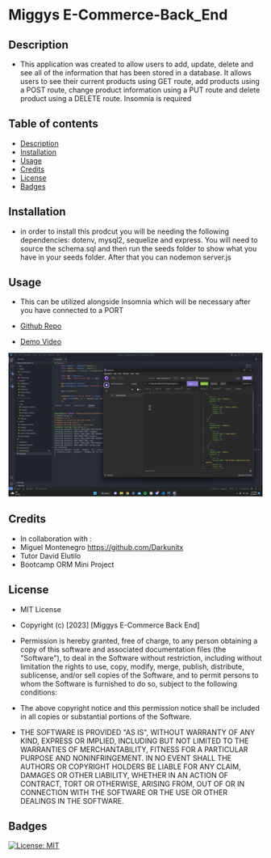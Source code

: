 # Miggys E-Commerce-Back_End

## Description 
- This application was created to allow users to add, update, delete and see all of the information that has been stored in a database. It allows users to see their current products using  GET route, add products using a POST route, change product information using a PUT route and delete product using a DELETE route. Insomnia is required

## Table of contents
- [Description](#description)
- [Installation](#installation)
- [Usage](#usage)
- [Credits](#credits)
- [License](#license)
- [Badges](#badges)

## Installation 
- in order to install this prodcut you will be needing the following dependencies: dotenv, mysql2, sequelize and express. You will need to source the schema.sql and then run the seeds folder to show what you have in your seeds folder. After that you can nodemon server.js

## Usage
- This can be utilized alongside Insomnia which will be necessary after you have connected to a PORT

- <a href="https://github.com/Darkunitx/E-Commerce-Back-End">Github Repo</a>
- <a href="">Demo Video</a>

![E-Commerce screenshot](./assets/images/3CPp70D50U.png)

## Credits 

- In collaboration with : 
- Miguel Montenegro  https://github.com/Darkunitx
- Tutor David Elutilo
- Bootcamp ORM Mini Project

## License

- MIT License

- Copyright (c) [2023] [Miggys E-Commerce Back End]

- Permission is hereby granted, free of charge, to any person obtaining a copy of this software and associated documentation files (the "Software"), to deal in the Software without restriction, including without limitation the rights to use, copy, modify, merge, publish, distribute, sublicense, and/or sell copies of the Software, and to permit persons to whom the Software is furnished to do so, subject to the following conditions:

- The above copyright notice and this permission notice shall be included in all copies or substantial portions of the Software.

- THE SOFTWARE IS PROVIDED "AS IS", WITHOUT WARRANTY OF ANY KIND, EXPRESS OR IMPLIED, INCLUDING BUT NOT LIMITED TO THE WARRANTIES OF MERCHANTABILITY, FITNESS FOR A PARTICULAR PURPOSE AND NONINFRINGEMENT. IN NO EVENT SHALL THE AUTHORS OR COPYRIGHT HOLDERS BE LIABLE FOR ANY CLAIM, DAMAGES OR OTHER LIABILITY, WHETHER IN AN ACTION OF CONTRACT, TORT OR OTHERWISE, ARISING FROM, OUT OF OR IN CONNECTION WITH THE SOFTWARE OR THE USE OR OTHER DEALINGS IN THE SOFTWARE.

## Badges

[![License: MIT](https://img.shields.io/badge/License-MIT-yellow.svg)](https://opensource.org/licenses/MIT)